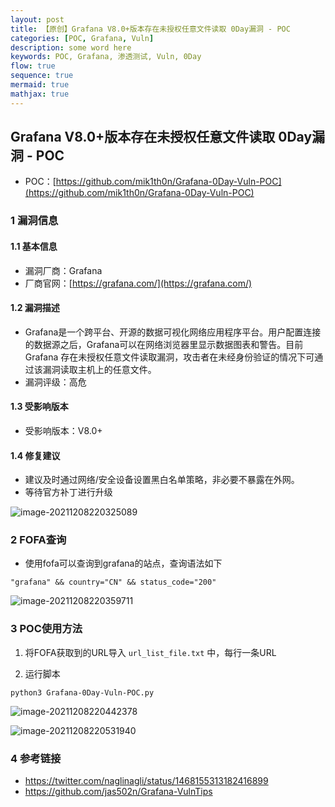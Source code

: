 ```yaml
---
layout: post
title: 【原创】Grafana V8.0+版本存在未授权任意文件读取 0Day漏洞 - POC
categories: [POC, Grafana, Vuln]
description: some word here
keywords: POC, Grafana, 渗透测试, Vuln, 0Day
flow: true
sequence: true
mermaid: true
mathjax: true
---
```




## Grafana V8.0+版本存在未授权任意文件读取 0Day漏洞 - POC

- POC：[https://github.com/mik1th0n/Grafana-0Day-Vuln-POC](https://github.com/mik1th0n/Grafana-0Day-Vuln-POC)

### 1 漏洞信息

#### 1.1 基本信息

- 漏洞厂商：Grafana
- 厂商官网：[https://grafana.com/](https://grafana.com/)

#### 1.2 漏洞描述

- Grafana是一个跨平台、开源的数据可视化网络应用程序平台。用户配置连接的数据源之后，Grafana可以在网络浏览器里显示数据图表和警告。目前Grafana 存在未授权任意文件读取漏洞，攻击者在未经身份验证的情况下可通过该漏洞读取主机上的任意文件。
- 漏洞评级：高危

#### 1.3 受影响版本

- 受影响版本：V8.0+

#### 1.4 修复建议

- 建议及时通过网络/安全设备设置黑白名单策略，非必要不暴露在外网。
- 等待官方补丁进行升级

![image-20211208220325089](https://s4.ax1x.com/2021/12/08/oWuNpn.png)

### 2 FOFA查询

- 使用fofa可以查询到grafana的站点，查询语法如下

```
"grafana" && country="CN" && status_code="200"
```

![image-20211208220359711](https://s4.ax1x.com/2021/12/08/oWuGkQ.png)

### 3 POC使用方法

1. 将FOFA获取到的URL导入 `url_list_file.txt` 中，每行一条URL

2. 运行脚本

```
python3 Grafana-0Day-Vuln-POC.py
```

![image-20211208220442378](https://s4.ax1x.com/2021/12/08/oWuYfs.png)

![image-20211208220531940](https://s4.ax1x.com/2021/12/08/oWu3Tg.png)

### 4 参考链接

- https://twitter.com/naglinagli/status/1468155313182416899
- https://github.com/jas502n/Grafana-VulnTips
